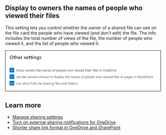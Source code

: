 ## Display to owners the names of people who viewed their files

This setting lets you control whether the owner of a shared file can see on the file card the people who have viewed (and don't edit) the file. The info includes the total number of views of the file, the number of people who viewed it, and the list of people who viewed it.

 ![This setting lets you control whether the owner of a shared file can see on the file card the people who have viewed and don't edit the file](../media/other-settings.png)

## Learn more

- [Manage sharing settings](/sharepoint/turn-external-sharing-on-or-off?azure-portal=true)
- [Turn on external sharing notifications for OneDrive](/onedrive/turn-on-external-sharing-notifications?azure-portal=true)
- [Shorter share link format in OneDrive and SharePoint](/sharepoint/dev/spfx/shorter-share-link-format?azure-portal=true)
